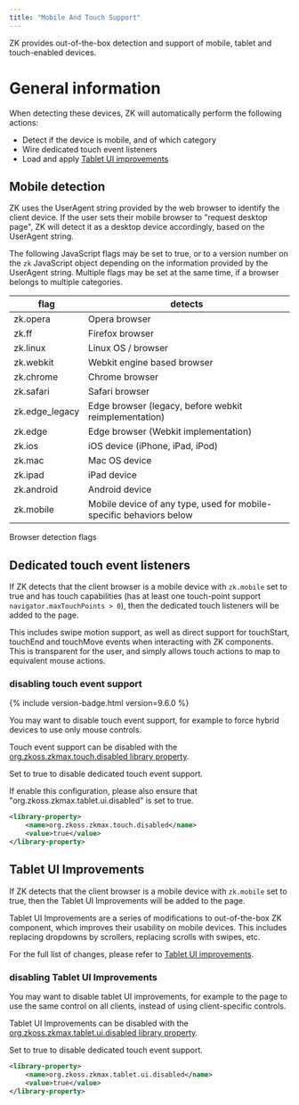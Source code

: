 ```yaml
---
title: "Mobile And Touch Support"
---
```




ZK provides out-of-the-box detection and support of mobile, tablet and
touch-enabled devices.

# General information

When detecting these devices, ZK will automatically perform the
following actions:

- Detect if the device is mobile, and of which category
- Wire dedicated touch event listeners
- Load and apply [Tablet UI improvements]({{site.baseurl}}/zk_component_ref/tablet_devices/tablet_devices)

## Mobile detection

ZK uses the UserAgent string provided by the web browser to identify the
client device. If the user sets their mobile browser to "request desktop
page", ZK will detect it as a desktop device accordingly, based on the
UserAgent string.

The following JavaScript flags may be set to true, or to a version
number on the `zk` JavaScript object depending on the information
provided by the UserAgent string. Multiple flags may be set at the same
time, if a browser belongs to multiple categories.

| flag           | detects                                                             |
|----------------|---------------------------------------------------------------------|
| zk.opera       | Opera browser                                                       |
| zk.ff          | Firefox browser                                                     |
| zk.linux       | Linux OS / browser                                                  |
| zk.webkit      | Webkit engine based browser                                         |
| zk.chrome      | Chrome browser                                                      |
| zk.safari      | Safari browser                                                      |
| zk.edge_legacy | Edge browser (legacy, before webkit reimplementation)               |
| zk.edge        | Edge browser (Webkit implementation)                                |
| zk.ios         | iOS device (iPhone, iPad, iPod)                                     |
| zk.mac         | Mac OS device                                                       |
| zk.ipad        | iPad device                                                         |
| zk.android     | Android device                                                      |
| zk.mobile      | Mobile device of any type, used for mobile-specific behaviors below |

Browser detection flags

## Dedicated touch event listeners

If ZK detects that the client browser is a mobile device with
`zk.mobile` set to true and has touch capabilities (has at least one
touch-point support `navigator.maxTouchPoints > 0`), then the dedicated
touch listeners will be added to the page.

This includes swipe motion support, as well as direct support for
touchStart, touchEnd and touchMove events when interacting with ZK
components. This is transparent for the user, and simply allows touch
actions to map to equivalent mouse actions.

### disabling touch event support

{% include version-badge.html version=9.6.0 %}

You may want to disable touch event support, for example to force hybrid
devices to use only mouse controls.

Touch event support can be disabled with the
[org.zkoss.zkmax.touch.disabled library property]({{site.baseurl}}/zk_config_ref/org_zkoss_zkmax_touch_disabled).

Set to true to disable dedicated touch event support.

If enable this configuration, please also ensure that
"org.zkoss.zkmax.tablet.ui.disabled" is set to true.

```xml
<library-property>
    <name>org.zkoss.zkmax.touch.disabled</name>
    <value>true</value>
</library-property>
```

## Tablet UI Improvements

If ZK detects that the client browser is a mobile device with
`zk.mobile` set to true, then the Tablet UI Improvements will be added
to the page.

Tablet UI Improvements are a series of modifications to out-of-the-box
ZK component, which improves their usability on mobile devices. This
includes replacing dropdowns by scrollers, replacing scrolls with
swipes, etc.

For the full list of changes, please refer to [Tablet UI improvements]({{site.baseurl}}/zk_component_ref/tablet_devices/tablet_devices).

### disabling Tablet UI Improvements

You may want to disable tablet UI improvements, for example to the page
to use the same control on all clients, instead of using client-specific
controls.

Tablet UI Improvements can be disabled with the
[org.zkoss.zkmax.tablet.ui.disabled library property]({{site.baseurl}}/zk_config_ref/org_zkoss_zkmax_tablet_ui_disabled).

Set to true to disable dedicated touch event support.

```xml
<library-property>
    <name>org.zkoss.zkmax.tablet.ui.disabled</name>
    <value>true</value>
</library-property>
```
